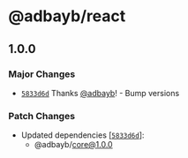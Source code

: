 # @adbayb/react

## 1.0.0

### Major Changes

-   [`5833d6d`](https://github.com/adbayb/poc-monorepo/commit/5833d6dc55c418598f73e71be453ecadbc718afb) Thanks [@adbayb](https://github.com/adbayb)! - Bump versions

### Patch Changes

-   Updated dependencies [[`5833d6d`](https://github.com/adbayb/poc-monorepo/commit/5833d6dc55c418598f73e71be453ecadbc718afb)]:
    -   @adbayb/core@1.0.0
